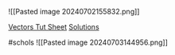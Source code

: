 
![[Pasted image 20240702155832.png]]

[Vectors Tut Sheet](https://learn-eu-central-1-prod-fleet01-xythos.content.blackboardcdn.com/62b985ffa0afc/3775955?X-Blackboard-S3-Bucket=learn-eu-central-1-prod-fleet01-xythos&X-Blackboard-Expiration=1720029600000&X-Blackboard-Signature=2g5SrLBy%2FHN0xE6VY15e5mqfKex6Ny4S62gXIyATYVs%3D&X-Blackboard-Client-Id=300200&X-Blackboard-S3-Region=eu-central-1&response-cache-control=private%2C%20max-age%3D21600&response-content-disposition=inline%3B%20filename%2A%3DUTF-8%27%27CSU11001_TutorialSheet_Vectors.pdf&response-content-type=application%2Fpdf&X-Amz-Security-Token=IQoJb3JpZ2luX2VjENT%2F%2F%2F%2F%2F%2F%2F%2F%2F%2FwEaDGV1LWNlbnRyYWwtMSJHMEUCIGIloZvSrxDO%2BHxNMIBD8XYPC0rLnEN6Xg9Dou4sFB7XAiEA1itbucsEfXPsf0aAZziPfswTJUFQIl7i%2F9t8vtvPQ%2F0qxwUIjf%2F%2F%2F%2F%2F%2F%2F%2F%2F%2FARAEGgw2MzU1Njc5MjQxODMiDPOS8qPnzBTR%2B0NB8iqbBd8qXh65hsYszIrT0r5Nej5L6KAglYL1d3njcMKWIKujsEJMTTdSjczVwYNYnAY0oxThbgAW84VL2yXLXDwJDKM1pC1GQ8pSBLTDX15aGoC6z3UH8qnuDpxA%2BxVewTnpNfh4Yhshm0B%2F8JDeEY3lyREJwRIpRINtKJ69eOkkToUnn2RHHiLEyF61dc3Sf9CpUf8%2BFo6KVw5vKkIfkwSxmsjeOdJQfTDFk7xdB%2BLiiHSX1A6L0KNOMXtZy8VXE%2B3B9Hc3m%2Fbud9rqUFawb%2B%2BqGbIJhyBya6icwMDn%2BGYbNleGa7%2Fj39uRGQlsRD%2FGCWcJg%2Btcx8xGjyTknTOmecS3gX4MPiprYqW0RmWo%2ByGfkOocJxFtA6h1f%2BjlW4XjyHtI6%2BJVRTjD20%2FPHQBAZIt%2B%2BQRQEK8Y%2Bj8G07BjeGCiCBQtOwhiDYgokquwL2clN4K9lz4ASAT1ymFxvaSXztnwOZ0ZtJQTcVhwADZG%2BSrO%2FqczLezyx66IBfF%2Bw9Wf5lrvEtL0GeMFgCmuSZ%2FWIsZuQeQS6jkrPugOzGxm6LsuBcq0HwM1xxZ6ap5rYDAQRAoyP94G3HppR1KYwXKiTOKChMrVs1fmkmezctnCG032WPKWHbbk2PkDFpgsgOu6lhS%2F%2FOTjfdyf%2BRd4hq2k%2FoJb7Q06b%2Fys3rgggf7hexTN1bKNvIjb0EgJ2FDDoLOUTALSIc%2BRqy4D5vbRW8laRPmODseY%2FYgnc3cnYMA3jNwhsgcg4gMiWJZ%2FHfuSMCqaeLxxcUAXYhTIeju4xYHA6h07X3lqBx%2BUMNULmwV9%2FvJio4J1tuQL3GeOduQ31kYib33bi9sszT%2F70SzIj0Nym1KK0y%2FRUdP2yLMjSq3IWregkedVQgQ3L%2BZtMmyUA0Mws4SVtAY6sQGz%2FliIYPo8JxXLsht2EGpv2oqVByVTW5s4G9oYOV9so1rdw2FS7evHiUl46UsiaM4hbwycX92%2FYg2d%2FftfLLuR0mhUD9KRdBwdQBd%2B5O6s8GURbAJIDGNiBmj2CaZi3Qc9Zl51Ake0jove4eTbv1hBiBJcWu%2Fvu10%2BH3hBrk9aQ78dxen3c4gT%2BV%2F1iGJIrSzMA6QV5Z3%2FVBwvCx7DA8rNt371078K6%2FosOrycHBMHTew%3D&X-Amz-Algorithm=AWS4-HMAC-SHA256&X-Amz-Date=20240703T120000Z&X-Amz-SignedHeaders=host&X-Amz-Expires=21600&X-Amz-Credential=ASIAZH6WM4PL7HF2ZX55%2F20240703%2Feu-central-1%2Fs3%2Faws4_request&X-Amz-Signature=a871ebff46f537d069a1dfd0f0242c23ec280df5a756915b453e34f821d55485)
[Solutions](https://tcd.blackboard.com/bbcswebdav/pid-2825729-dt-content-rid-16106758_1/xid-16106758_1)

#schols 
![[Pasted image 20240703144956.png]]